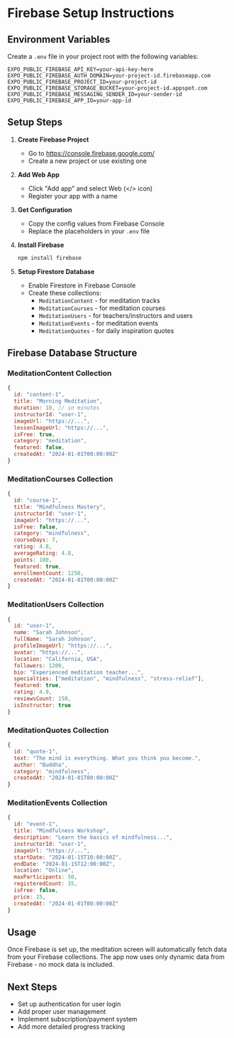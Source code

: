 # Firebase Setup Instructions

## Environment Variables

Create a `.env` file in your project root with the following variables:

```
EXPO_PUBLIC_FIREBASE_API_KEY=your-api-key-here
EXPO_PUBLIC_FIREBASE_AUTH_DOMAIN=your-project-id.firebaseapp.com
EXPO_PUBLIC_FIREBASE_PROJECT_ID=your-project-id
EXPO_PUBLIC_FIREBASE_STORAGE_BUCKET=your-project-id.appspot.com
EXPO_PUBLIC_FIREBASE_MESSAGING_SENDER_ID=your-sender-id
EXPO_PUBLIC_FIREBASE_APP_ID=your-app-id
```

## Setup Steps

1. **Create Firebase Project**
   - Go to https://console.firebase.google.com/
   - Create a new project or use existing one

2. **Add Web App**
   - Click "Add app" and select Web (</> icon)
   - Register your app with a name

3. **Get Configuration**
   - Copy the config values from Firebase Console
   - Replace the placeholders in your `.env` file

4. **Install Firebase**
   ```bash
   npm install firebase
   ```

5. **Setup Firestore Database**
   - Enable Firestore in Firebase Console
   - Create these collections:
     - `MeditationContent` - for meditation tracks
     - `MeditationCourses` - for meditation courses  
     - `MeditationUsers` - for teachers/instructors and users
     - `MeditationEvents` - for meditation events
     - `MeditationQuotes` - for daily inspiration quotes

## Firebase Database Structure

### MeditationContent Collection
```javascript
{
  id: "content-1",
  title: "Morning Meditation",
  duration: 10, // in minutes
  instructorId: "user-1",
  imageUrl: "https://...",
  lessonImageUrl: "https://...",
  isFree: true,
  category: "meditation",
  featured: false,
  createdAt: "2024-01-01T00:00:00Z"
}
```

### MeditationCourses Collection
```javascript
{
  id: "course-1",
  title: "Mindfulness Mastery",
  instructorId: "user-1",
  imageUrl: "https://...",
  isFree: false,
  category: "mindfulness",
  courseDays: 7,
  rating: 4.8,
  averageRating: 4.8,
  points: 100,
  featured: true,
  enrollmentCount: 1250,
  createdAt: "2024-01-01T00:00:00Z"
}
```

### MeditationUsers Collection
```javascript
{
  id: "user-1",
  name: "Sarah Johnson",
  fullName: "Sarah Johnson",
  profileImageUrl: "https://...",
  avatar: "https://...",
  location: "California, USA",
  followers: 1200,
  bio: "Experienced meditation teacher...",
  specialties: ["meditation", "mindfulness", "stress-relief"],
  featured: true,
  rating: 4.9,
  reviewsCount: 150,
  isInstructor: true
}
```

### MeditationQuotes Collection
```javascript
{
  id: "quote-1",
  text: "The mind is everything. What you think you become.",
  author: "Buddha",
  category: "mindfulness",
  createdAt: "2024-01-01T00:00:00Z"
}
```

### MeditationEvents Collection
```javascript
{
  id: "event-1",
  title: "Mindfulness Workshop",
  description: "Learn the basics of mindfulness...",
  instructorId: "user-1",
  imageUrl: "https://...",
  startDate: "2024-01-15T10:00:00Z",
  endDate: "2024-01-15T12:00:00Z",
  location: "Online",
  maxParticipants: 50,
  registeredCount: 35,
  isFree: false,
  price: 25,
  createdAt: "2024-01-01T00:00:00Z"
}
```

## Usage

Once Firebase is set up, the meditation screen will automatically fetch data from your Firebase collections. The app now uses only dynamic data from Firebase - no mock data is included.

## Next Steps

- Set up authentication for user login
- Add proper user management
- Implement subscription/payment system
- Add more detailed progress tracking 